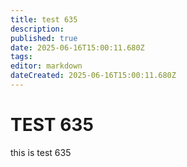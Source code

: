 ```yaml
---
title: test 635
description: 
published: true
date: 2025-06-16T15:00:11.680Z
tags: 
editor: markdown
dateCreated: 2025-06-16T15:00:11.680Z
---
```


# TEST 635
this is test 635
